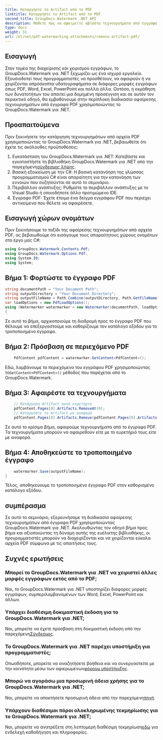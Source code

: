```yaml
---
title: Καταργήστε το Artifact από το PDF
linktitle: Καταργήστε το Artifact από το PDF
second_title: GroupDocs.Watermark .NET API
description: Μάθετε πώς να αφαιρείτε αβίαστα τεχνουργήματα από έγγραφα PDF χρησιμοποιώντας το GroupDocs.Watermark για .NET. Κατακτήστε τη διαδικασία βήμα προς βήμα με το περιεκτικό μας σεμινάριο.
type: docs
weight: 31
url: /el/net/pdf-watermarking-attachments/remove-artifact-pdf/
---
```

## Εισαγωγή
Στον τομέα της διαχείρισης και χειρισμού εγγράφων, το GroupDocs.Watermark για .NET ξεχωρίζει ως ένα ισχυρό εργαλείο. Εξουσιοδοτεί τους προγραμματιστές να προσθέτουν, να αφαιρούν ή να χειρίζονται απρόσκοπτα υδατογραφήματα σε διάφορες μορφές εγγράφων όπως PDF, Word, Excel, PowerPoint και πολλά άλλα. Ωστόσο, η εκμάθηση των δυνατοτήτων του απαιτεί μια δομημένη προσέγγιση και σε αυτόν τον περιεκτικό οδηγό, θα εμβαθύνουμε στην περίπλοκη διαδικασία αφαίρεσης τεχνουργημάτων από έγγραφα PDF χρησιμοποιώντας το GroupDocs.Watermark για .NET.
## Προαπαιτούμενα
Πριν ξεκινήσετε την κατάργηση τεχνουργημάτων από αρχεία PDF χρησιμοποιώντας το GroupDocs.Watermark για .NET, βεβαιωθείτε ότι έχετε τις ακόλουθες προϋποθέσεις:
1. Εγκατάσταση του GroupDocs.Watermark για .NET: Κατεβάστε και εγκαταστήστε τη βιβλιοθήκη GroupDocs.Watermark για .NET από την παρεχόμενη[σύνδεσμος λήψης](https://releases.groupdocs.com/Watermark/net/).
2. Βασική εξοικείωση με την C#: Η βασική κατανόηση της γλώσσας προγραμματισμού C# είναι απαραίτητη για την κατανόηση των εννοιών που συζητούνται σε αυτό το σεμινάριο.
3. Περιβάλλον ανάπτυξης: Ρυθμίστε το περιβάλλον ανάπτυξης με το Visual Studio ή οποιοδήποτε άλλο προτιμώμενο IDE.
4. Έγγραφο PDF: Έχετε έτοιμο ένα δείγμα εγγράφου PDF που περιέχει αντικείμενα που θέλετε να αφαιρέσετε.

## Εισαγωγή χώρων ονομάτων
Πριν ξεκινήσουμε το ταξίδι της αφαίρεσης τεχνουργημάτων από αρχεία PDF, ας βεβαιωθούμε ότι εισάγουμε τους απαραίτητους χώρους ονομάτων στο έργο μας C#:
```csharp
using GroupDocs.Watermark.Contents.Pdf;
using GroupDocs.Watermark.Options.Pdf;
using System.IO;
using System;
```
## Βήμα 1: Φορτώστε το έγγραφο PDF
```csharp
string documentPath = "Your Document Path";
string outputDirectory = "Your Document Directory";
string outputFileName = Path.Combine(outputDirectory, Path.GetFileName(documentPath));
var loadOptions = new PdfLoadOptions();
using (Watermarker watermarker = new Watermarker(documentPath, loadOptions))
{
```
Σε αυτό το βήμα, αρχικοποιούμε τη διαδρομή προς το έγγραφο PDF που θέλουμε να επεξεργαστούμε και καθορίζουμε τον κατάλογο εξόδου για το τροποποιημένο έγγραφο.
## Βήμα 2: Πρόσβαση σε περιεχόμενο PDF
```csharp
    PdfContent pdfContent = watermarker.GetContent<PdfContent>();
```
 Εδώ, λαμβάνουμε το περιεχόμενο του εγγράφου PDF χρησιμοποιώντας το`GetContent<PdfContent>()` μέθοδος που παρέχεται από το GroupDocs.Watermark.
## Βήμα 3: Αφαιρέστε τα τεχνουργήματα
```csharp
    // Κατάργηση Artifact κατά ευρετήριο
    pdfContent.Pages[0].Artifacts.RemoveAt(0);
    // Καταργήστε το Artifact με αναφορά
    pdfContent.Pages[0].Artifacts.Remove(pdfContent.Pages[0].Artifacts[0]);
```
Σε αυτό το κρίσιμο βήμα, αφαιρούμε τεχνουργήματα από το έγγραφο PDF. Τα τεχνουργήματα μπορούν να αφαιρεθούν είτε με το ευρετήριό τους είτε με αναφορά.
## Βήμα 4: Αποθηκεύστε το τροποποιημένο έγγραφο
```csharp
    watermarker.Save(outputFileName);
}
```
Τέλος, αποθηκεύουμε το τροποποιημένο έγγραφο PDF στον καθορισμένο κατάλογο εξόδου.

## συμπέρασμα
Σε αυτό το σεμινάριο, εξερευνήσαμε τη διαδικασία αφαίρεσης τεχνουργημάτων από έγγραφα PDF χρησιμοποιώντας GroupDocs.Watermark για .NET. Ακολουθώντας τον οδηγό βήμα προς βήμα και αξιοποιώντας τη δύναμη αυτής της ευέλικτης βιβλιοθήκης, οι προγραμματιστές μπορούν να διαχειρίζονται και να χειρίζονται εύκολα αρχεία PDF σύμφωνα με τις απαιτήσεις τους.
## Συχνές ερωτήσεις
### Μπορεί το GroupDocs.Watermark για .NET να χειριστεί άλλες μορφές εγγράφων εκτός από το PDF;
Ναι, το GroupDocs.Watermark για .NET υποστηρίζει διάφορες μορφές εγγράφων, συμπεριλαμβανομένων των Word, Excel, PowerPoint και άλλων.
### Υπάρχει διαθέσιμη δοκιμαστική έκδοση για το GroupDocs.Watermark για .NET;
 Ναι, μπορείτε να έχετε πρόσβαση στη δοκιμαστική έκδοση από την παρεχόμενη[Σύνδεσμος](https://releases.groupdocs.com/).
### Το GroupDocs.Watermark για .NET παρέχει υποστήριξη για προγραμματιστές;
 Οπωσδήποτε, μπορείτε να αναζητήσετε βοήθεια και να συνεργαστείτε με την κοινότητα μέσω των αφιερωμένων[φόρουμ υποστήριξης](https://forum.groupdocs.com/c/watermark/19).
### Μπορώ να αγοράσω μια προσωρινή άδεια χρήσης για το GroupDocs.Watermark για .NET;
 Ναι, μπορείτε να αποκτήσετε προσωρινή άδεια από την παρεχόμενη[πηγή](https://purchase.groupdocs.com/temporary-license/).
### Υπάρχουν διαθέσιμοι πόροι ολοκληρωμένης τεκμηρίωσης για το GroupDocs.Watermark για .NET;
 Ναι, μπορείτε να ανατρέξετε στη λεπτομερή διαθέσιμη τεκμηρίωση[εδώ](https://reference.groupdocs.com/Watermark/net/) για ενδελεχή καθοδήγηση και πληροφορίες.